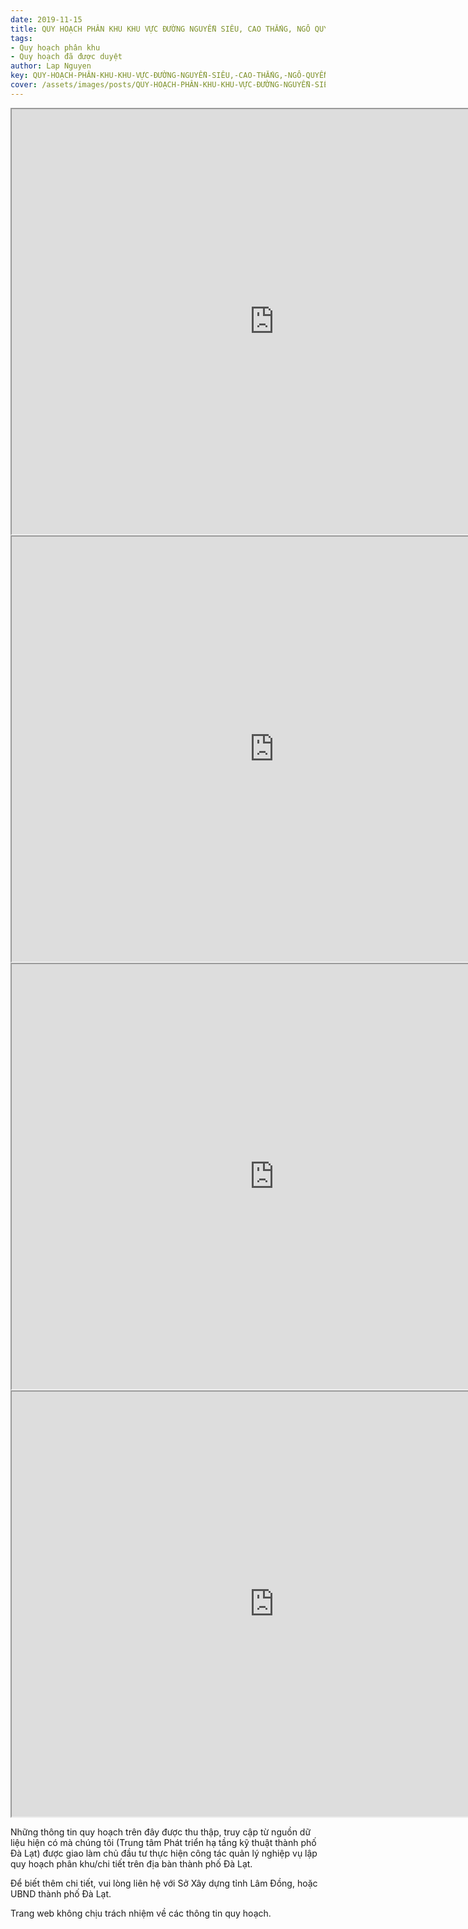 ```yaml
---
date: 2019-11-15
title: QUY HOẠCH PHÂN KHU KHU VỰC ĐƯỜNG NGUYỄN SIÊU, CAO THẮNG, NGÔ QUYỀN, LA SƠN PHU TỬ, HAI BÀ TRƯNG, XÔ VIẾT NGHỆ TĨNH (KHU D5)
tags:
- Quy hoạch phân khu
- Quy hoạch đã được duyệt
author: Lap Nguyen
key: QUY-HOẠCH-PHÂN-KHU-KHU-VỰC-ĐƯỜNG-NGUYỄN-SIÊU,-CAO-THẮNG,-NGÔ-QUYỀN,-LA-SƠN-PHU-TỬ,-HAI-BÀ-TRƯNG,-XÔ-VIẾT-NGHỆ-TĨNH-(KHU-D5)
cover: /assets/images/posts/QUY-HOẠCH-PHÂN-KHU-KHU-VỰC-ĐƯỜNG-NGUYỄN-SIÊU,-CAO-THẮNG,-NGÔ-QUYỀN,-LA-SƠN-PHU-TỬ,-HAI-BÀ-TRƯNG,-XÔ-VIẾT-NGHỆ-TĨNH-(KHU-D5).png
---
```


<iframe src="https://drive.google.com/file/d/1tPCvuISeQgJPhjjMa-sdC6RL36WGfy1A/preview" width="840" height="680"></iframe>
<iframe src="https://drive.google.com/file/d/1_ao_bFCMAyqdKSM3jJRJJRdQoUWydAL7/preview" width="840" height="680"></iframe>
<iframe src="https://drive.google.com/file/d/1SSaB-wz7arzBghsgKuVVh8OzaV7C1CNT/preview" width="840" height="680"></iframe>
<iframe src="https://drive.google.com/file/d/1j2L58qt2OMAkLtJZDoSFiYk7adYVLT0i/preview" width="840" height="680"></iframe>

Những thông tin quy hoạch trên đây được thu thập, truy cập từ nguồn dữ liệu hiện có mà chúng tôi 
(Trung tâm Phát triển hạ tầng kỹ thuật thành phố Đà Lạt) được giao làm chủ đầu tư thực hiện công tác quản lý nghiệp vụ 
lập quy hoạch phân khu/chi tiết trên địa bàn thành phố Đà Lạt.

Để biết thêm chi tiết, vui lòng liên hệ với Sở Xây dựng tỉnh Lâm Đồng, hoặc UBND thành phố Đà Lạt.

Trang web không chịu trách nhiệm về các thông tin quy hoạch.